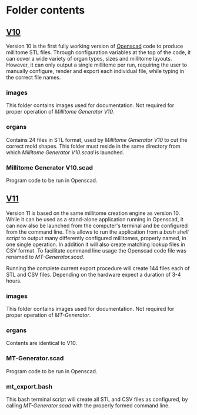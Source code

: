 # Folder contents

## [V10](https://github.com/hubmapconsortium/hra-millitome-generator/tree/main/OpenScad%20Code/V10)

Version 10 is the first fully working version of <a href="https://openscad.org">Openscad</a> code to produce millitome STL files. Through configuration variables at the top of the code, it can cover a wide variety of organ types, sizes and millitome layouts. However, it can only output a single millitome per run, requiring the user to manually configure, render and export each individual file, while typing in the correct file names.

### images
This folder contains images used for documentation. Not required for proper operation of <em>Millitome Generator V10</em>.

### organs
Contains 24 files in STL format, used by *Millitome Generator V10* to cut the correct mold shapes. This folder must reside in the same directory from which *Millitome Generator V10.scad* is launched.

### Millitome Generator V10.scad
Program code to be run in Openscad.

## [V11](https://github.com/hubmapconsortium/hra-millitome-generator/tree/main/OpenScad%20Code/V11)

Version 11 is based on the same millitome creation engine as version 10. While it can be used as a stand-alone application running in Openscad, it can now also be launched from the computer's terminal and be configured from the command line. This allows to run the application from a *bash shell script* to output many differently configured millitomes, properly named, in one single operation. In addition it will also create matching lookup files in CSV format. To facilitate command line usage the Openscad code file was renamed to *MT-Generator.scad*.

Running the complete current export procedure will create 144 files each of STL and CSV files. Depending on the hardware expect a duration of 3-4 hours.

### images
This folder contains images used for documentation. Not required for proper operation of *MT-Generator*.

### organs
Contents are identical to V10.

### MT-Generator.scad
Program code to be run in Openscad.

### mt_export.bash
This bash terminal script will create all STL and CSV files as configured, by calling *MT-Generator.scad* with the properly formed command line.
